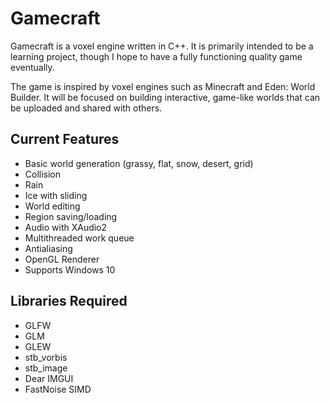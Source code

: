 # Gamecraft
Gamecraft is a voxel engine written in C++. It is primarily intended to be a learning project, though I hope to have a fully functioning quality game eventually.

The game is inspired by voxel engines such as Minecraft and Eden: World Builder. It will be focused on building interactive, game-like worlds that can be uploaded and shared with others.

## Current Features ##
- Basic world generation (grassy, flat, snow, desert, grid)
- Collision
- Rain
- Ice with sliding
- World editing
- Region saving/loading
- Audio with XAudio2
- Multithreaded work queue
- Antialiasing
- OpenGL Renderer
- Supports Windows 10

## Libraries Required ##
- GLFW  
- GLM  
- GLEW  
- stb_vorbis  
- stb_image  
- Dear IMGUI  
- FastNoise SIMD  
